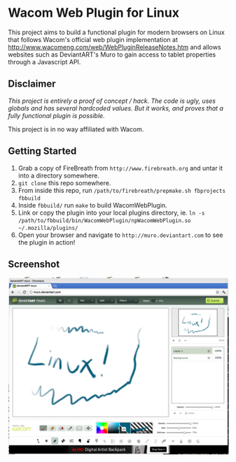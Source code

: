 Wacom Web Plugin for Linux
===

This project aims to build a functional plugin for modern browsers on Linux that follows Wacom's official web plugin implementation at http://www.wacomeng.com/web/WebPluginReleaseNotes.htm and allows websites such as DeviantART's Muro to gain access to tablet properties through a Javascript API.

Disclaimer
---

*This project is entirely a proof of concept / hack. The code is ugly, uses globals and has several hardcoded values. But it works, and proves that a fully functional plugin is possible.*

This project is in no way affiliated with Wacom.

Getting Started
---

1. Grab a copy of FireBreath from `http://www.firebreath.org` and untar it into a directory somewhere.
2. `git clone` this repo somewhere.
3. From inside this repo, run `/path/to/firebreath/prepmake.sh fbprojects fbbuild`
4. Inside `fbbuild/` run `make` to build WacomWebPlugin.
5. Link or copy the plugin into your local plugins directory, ie. `ln -s /path/to/fbbuild/bin/WacomWebPlugin/npWacomWebPlugin.so ~/.mozilla/plugins/`
6. Open your browser and navigate to `http://muro.deviantart.com` to see the plugin in action!

Screenshot
---

![Screenshot](https://github.com/ZaneA/WacomWebPlugin/raw/master/screenshot.png "Screenshot")
